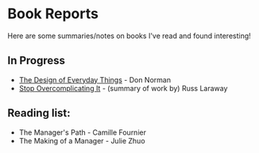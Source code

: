 # Book Reports

Here are some summaries/notes on books I've read and found interesting!

## In Progress

- [The Design of Everyday Things](./the-design-of-everyday-things.md) - Don Norman
- [Stop Overcomplicating It](./stop-overcomplicating-it.md) - (summary of work by) Russ Laraway
## Reading list:

- The Manager's Path - Camille Fournier
- The Making of a Manager - Julie Zhuo